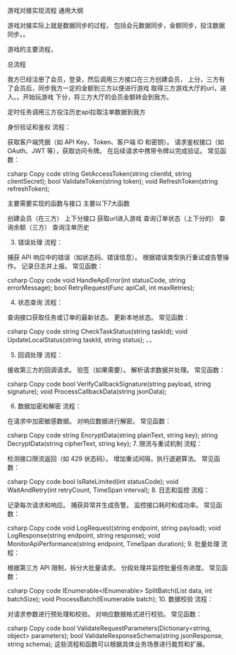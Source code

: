 游戏对接实现流程  通用大纲



游戏对接实际上就是数据同步的过程，
包括会元数据同步，金额同步，投注数据同步。。

游戏的主要流程，

总流程

我方已经注册了会员，登录，然后调用三方接口在三方创建会员，
上分，三方有了会员后，同步我方一定的金额到三方以便进行游戏
取得三方游戏大厅的url，进入。。开始玩游戏
下分，将三方大厅的会员金额转会到我方。

定时任务调用三方投注历史api拉取注单数据到我方



身份验证和鉴权
流程：

获取客户端凭据（如 API Key、Token、客户端 ID 和密钥）。
请求鉴权接口（如 OAuth、JWT 等），获取访问令牌。
在后续请求中携带令牌以完成验证。
常见函数：

csharp
Copy code
string GetAccessToken(string clientId, string clientSecret);
bool ValidateToken(string token);
void RefreshToken(string refreshToken);

主要需要实现的函数与接口
主要以下7大函数

创建会员（在三方）
上下分接口
获取url进入游戏
查询订单状态（上下分的）
查询余额（三方）
查询注单历史



3. 错误处理
流程：

捕获 API 响应中的错误（如状态码、错误信息）。
根据错误类型执行重试或告警操作。
记录日志并上报。
常见函数：

csharp
Copy code
void HandleApiError(int statusCode, string errorMessage);
bool RetryRequest(Func<bool> apiCall, int maxRetries);


4. 状态查询
流程：

查询接口获取任务或订单的最新状态。
更新本地状态。
常见函数：

csharp
Copy code
string CheckTaskStatus(string taskId);
void UpdateLocalStatus(string taskId, string status);
、、

5. 回调处理
流程：

接收第三方的回调请求。
验签（如果需要）。
解析请求数据并处理。
常见函数：

csharp
Copy code
bool VerifyCallbackSignature(string payload, string signature);
void ProcessCallbackData(string jsonData);


6. 数据加密和解密
流程：

在请求中加密敏感数据。
对响应数据进行解密。
常见函数：

csharp
Copy code
string EncryptData(string plainText, string key);
string DecryptData(string cipherText, string key);
7. 限流与重试机制
流程：

检测接口限流返回（如 429 状态码）。
增加重试间隔，执行退避算法。
常见函数：

csharp
Copy code
bool IsRateLimited(int statusCode);
void WaitAndRetry(int retryCount, TimeSpan interval);
8. 日志和监控
流程：

记录每次请求和响应。
捕获异常并生成告警。
监控接口耗时和成功率。
常见函数：

csharp
Copy code
void LogRequest(string endpoint, string payload);
void LogResponse(string endpoint, string response);
void MonitorApiPerformance(string endpoint, TimeSpan duration);
9. 批量处理
流程：

根据第三方 API 限制，拆分大批量请求。
分段处理并监控批量任务进度。
常见函数：

csharp
Copy code
IEnumerable<IEnumerable<T>> SplitBatch(List<T> data, int batchSize);
void ProcessBatch(IEnumerable<T> batch);
10. 数据校验
流程：

对请求参数进行预处理和校验。
对响应数据格式进行校验。
常见函数：

csharp
Copy code
bool ValidateRequestParameters(Dictionary<string, object> parameters);
bool ValidateResponseSchema(string jsonResponse, string schema);
这些流程和函数可以根据具体业务场景进行裁剪和扩展。

